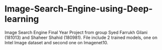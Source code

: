 # Image-Search-Engine-using-Deep-learning
Image Search Engine Final Year Project from group Syed Farrukh Gilani (181013) and Shaheer Shahid (180981). File include 2 trained models, one on Intel Image dataset and second one on Imagenet10.
